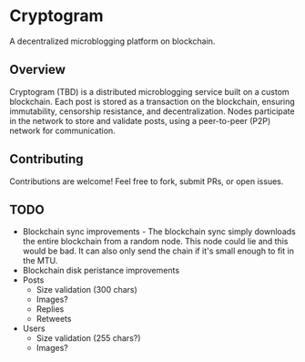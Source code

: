 # Cryptogram

A decentralized microblogging platform on blockchain.

## Overview

Cryptogram (TBD) is a distributed microblogging service built on a custom blockchain.
Each post is stored as a transaction on the blockchain, ensuring immutability,
censorship resistance, and decentralization. Nodes participate in the network
to store and validate posts, using a peer-to-peer (P2P) network for communication.

## Contributing

Contributions are welcome! Feel free to fork, submit PRs, or open issues.

## TODO

- Blockchain sync improvements - The blockchain sync simply downloads the entire
  blockchain from a random node. This node could lie and this would be bad. It
  can also only send the chain if it's small enough to fit in the MTU.
- Blockchain disk peristance improvements
- Posts
  - Size validation (300 chars)
  - Images?
  - Replies
  - Retweets
- Users
  - Size validation (255 chars?)
  - Images?
